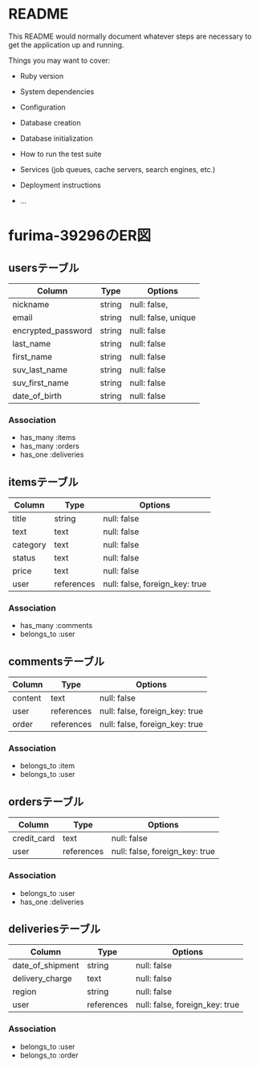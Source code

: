# README

This README would normally document whatever steps are necessary to get the
application up and running.

Things you may want to cover:

* Ruby version

* System dependencies

* Configuration

* Database creation

* Database initialization

* How to run the test suite

* Services (job queues, cache servers, search engines, etc.)

* Deployment instructions

* ...



# furima-39296のER図

## usersテーブル

|  Column            |  Type      |  Options                       |
| ------------------ | ---------- | ------------------------------ |
| nickname           | string     | null: false,                   |
| email              | string     | null: false, unique            |
| encrypted_password | string     | null: false                    |
| last_name          | string     | null: false                    |
| first_name         | string     | null: false                    |
| suv_last_name      | string     | null: false                    |
| suv_first_name     | string     | null: false                    |
| date_of_birth      | string     | null: false                    |


### Association

- has_many :items
- has_many :orders
- has_one :deliveries



## itemsテーブル

|  Column            |  Type      |  Options                       |
| ------------------ | ---------- | ------------------------------ |
| title              | string     | null: false                    |
| text               | text       | null: false                    |
| category           | text       | null: false                    |
| status             | text       | null: false                    |
| price              | text       | null: false                    |
| user               | references | null: false, foreign_key: true |

### Association

- has_many :comments
- belongs_to :user


## commentsテーブル

|  Column            |  Type      |  Options                       |
| ------------------ | ---------- | ------------------------------ |
| content            | text       | null: false                    |
| user               | references | null: false, foreign_key: true |
| order              | references | null: false, foreign_key: true |

### Association

- belongs_to :item
- belongs_to :user


## ordersテーブル

|  Column            |  Type      |  Options                       |
| ------------------ | ---------- | ------------------------------ |
| credit_card        | text       | null: false                    |
| user               | references | null: false, foreign_key: true |

### Association

- belongs_to :user
- has_one :deliveries


## deliveriesテーブル

|  Column            |  Type      |  Options                       |
| ------------------ | ---------- | ------------------------------ |
| date_of_shipment   | string     | null: false                    |
| delivery_charge    | text       | null: false                    |
| region             | string     | null: false                    |
| user               | references | null: false, foreign_key: true |

### Association

- belongs_to :user
- belongs_to :order
